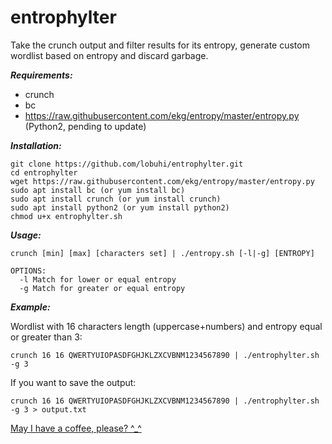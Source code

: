 # entrophylter
Take the crunch output and filter results for its entropy, generate custom wordlist based on entropy and discard garbage.

***Requirements:***
- crunch
- bc
- https://raw.githubusercontent.com/ekg/entropy/master/entropy.py (Python2, pending to update)

***Installation:***
```
git clone https://github.com/lobuhi/entrophylter.git
cd entrophylter
wget https://raw.githubusercontent.com/ekg/entropy/master/entropy.py
sudo apt install bc (or yum install bc)
sudo apt install crunch (or yum install crunch)
sudo apt install python2 (or yum install python2)
chmod u+x entrophylter.sh
```
***Usage:***
```
crunch [min] [max] [characters set] | ./entropy.sh [-l|-g] [ENTROPY]

OPTIONS:
  -l Match for lower or equal entropy
  -g Match for greater or equal entropy
```
***Example:***

Wordlist with 16 characters length (uppercase+numbers) and entropy equal or greater than 3:
```
crunch 16 16 QWERTYUIOPASDFGHJKLZXCVBNM1234567890 | ./entrophylter.sh -g 3
```
If you want to save the output:
```
crunch 16 16 QWERTYUIOPASDFGHJKLZXCVBNM1234567890 | ./entrophylter.sh -g 3 > output.txt
```
[May I have a coffee, please? ^_^](https://www.buymeacoffee.com/lobuhi)
